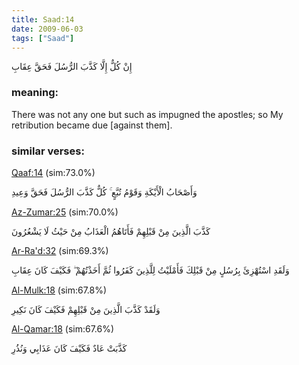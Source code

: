 ```yaml
---
title: Saad:14
date: 2009-06-03
tags: ["Saad"]
---
```

إِنْ كُلٌّ إِلَّا كَذَّبَ الرُّسُلَ فَحَقَّ عِقَابِ
### meaning: 
There was not any one but such as impugned the apostles; so My retribution became due [against them].
### similar verses: 

[Qaaf:14](/50/14) (sim:73.0%)

وَأَصْحَابُ الْأَيْكَةِ وَقَوْمُ تُبَّعٍ ۚ كُلٌّ كَذَّبَ الرُّسُلَ فَحَقَّ وَعِيدِ

[Az-Zumar:25](/39/25) (sim:70.0%)

كَذَّبَ الَّذِينَ مِنْ قَبْلِهِمْ فَأَتَاهُمُ الْعَذَابُ مِنْ حَيْثُ لَا يَشْعُرُونَ

[Ar-Ra'd:32](/13/32) (sim:69.3%)

وَلَقَدِ اسْتُهْزِئَ بِرُسُلٍ مِنْ قَبْلِكَ فَأَمْلَيْتُ لِلَّذِينَ كَفَرُوا ثُمَّ أَخَذْتُهُمْ ۖ فَكَيْفَ كَانَ عِقَابِ

[Al-Mulk:18](/67/18) (sim:67.8%)

وَلَقَدْ كَذَّبَ الَّذِينَ مِنْ قَبْلِهِمْ فَكَيْفَ كَانَ نَكِيرِ

[Al-Qamar:18](/54/18) (sim:67.6%)

كَذَّبَتْ عَادٌ فَكَيْفَ كَانَ عَذَابِي وَنُذُرِ
